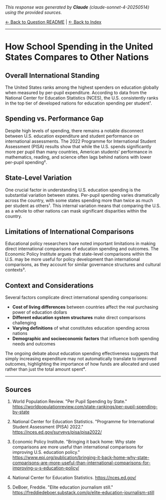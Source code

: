 <!-- 
Generated by: claude
Model: claude-sonnet-4-20250514
Prompt type: sources
Generated at: 2025-06-07T16:06:43.437614
-->

*This response was generated by **Claude** (claude-sonnet-4-20250514) using the provided sources.*

[← Back to Question README](README.md) | [← Back to Index](../README.md)

---

# How School Spending in the United States Compares to Other Nations

## Overall International Standing

The United States ranks among the highest spenders on education globally when measured by per-pupil expenditure. According to data from the National Center for Education Statistics (NCES), the U.S. consistently ranks in the top tier of developed nations for education spending per student¹.

## Spending vs. Performance Gap

Despite high levels of spending, there remains a notable disconnect between U.S. education expenditure and student performance on international assessments. The 2022 Programme for International Student Assessment (PISA) results show that while the U.S. spends significantly more per pupil than many countries, American students' performance in mathematics, reading, and science often lags behind nations with lower per-pupil spending².

## State-Level Variation

One crucial factor in understanding U.S. education spending is the substantial variation between states. Per-pupil spending varies dramatically across the country, with some states spending more than twice as much per student as others¹. This internal variation means that comparing the U.S. as a whole to other nations can mask significant disparities within the country.

## Limitations of International Comparisons

Educational policy researchers have noted important limitations in making direct international comparisons of education spending and outcomes. The Economic Policy Institute argues that state-level comparisons within the U.S. may be more useful for policy development than international comparisons, as they account for similar governance structures and cultural contexts³.

## Context and Considerations

Several factors complicate direct international spending comparisons:

- **Cost of living differences** between countries affect the real purchasing power of education dollars
- **Different education system structures** make direct comparisons challenging
- **Varying definitions** of what constitutes education spending across nations
- **Demographic and socioeconomic factors** that influence both spending needs and outcomes

The ongoing debate about education spending effectiveness suggests that simply increasing expenditure may not automatically translate to improved outcomes, highlighting the importance of how funds are allocated and used rather than just the total amount spent⁴.

---

## Sources

1. World Population Review. "Per Pupil Spending by State." https://worldpopulationreview.com/state-rankings/per-pupil-spending-by-state

2. National Center for Education Statistics. "Programme for International Student Assessment (PISA) 2022." https://nces.ed.gov/surveys/pisa/pisa2022/

3. Economic Policy Institute. "Bringing it back home: Why state comparisons are more useful than international comparisons for improving U.S. education policy." https://www.epi.org/publication/bringing-it-back-home-why-state-comparisons-are-more-useful-than-international-comparisons-for-improving-u-s-education-policy/

4. National Center for Education Statistics. https://nces.ed.gov/

5. DeBoer, Freddie. "Elite education journalism still." https://freddiedeboer.substack.com/p/elite-education-journalism-still